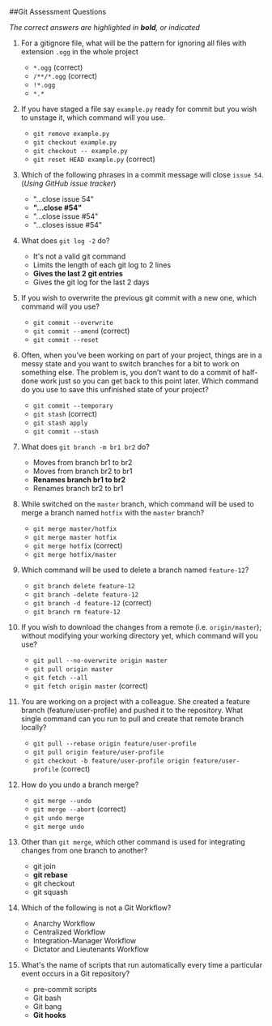 ##Git Assessment Questions

_The correct answers are highlighted in **bold**, or indicated_

1. For a gitignore file, what will be the pattern for ignoring all files with extension `.ogg` in the whole project
	- `*.ogg` (correct)
	- `/**/*.ogg` (correct)
	- `!*.ogg`
	- `*.*`


2. If you have staged a file say `example.py` ready for commit but you wish to unstage it, which command will you use.
	- `git remove example.py`
	- `git checkout example.py`
	- `git checkout -- example.py`
	- `git reset HEAD example.py` (correct)


3. Which of the following phrases in a commit message will close `issue 54`. (_Using 
	GitHub issue tracker_)
	- "...close issue 54"
	- **"...close #54"**
	- "...close issue #54"
	- "...closes issue #54"


4. What does `git log -2` do?
	- It's not a valid git command
	- Limits the length of each git log to 2 lines
	- **Gives the last 2 git entries**
	- Gives the git log for the last 2 days


5. If you wish to overwrite the previous git commit with a new one, which command will you use?
	- `git commit --overwrite`
	- `git commit --amend` (correct)
	- `git commit --reset`


6. Often, when you’ve been working on part of your project, things are in a messy state and you want to switch branches for a bit to work on something else. The problem is, you don’t want to do a commit of half-done work just so you can get back to this point later. Which command do you use to save this unfinished state of your project?
	- `git commit --temporary`
	- `git stash` (correct)
	- `git stash apply`
	- `git commit --stash`


7. What does `git branch -m br1 br2` do?
	- Moves from branch br1 to br2
	- Moves from branch br2 to br1
	- **Renames branch br1 to br2**
	- Renames branch br2 to br1


8. While switched on the `master` branch, which command will be used to merge a branch named `hotfix` with the `master` branch?
	- `git merge master/hotfix`
	- `git merge master hotfix`
	- `git merge hotfix` (correct)
	- `git merge hotfix/master`


9. Which command will be used to delete a branch named `feature-12`?
	- `git branch delete feature-12`
	- `git branch -delete feature-12`
	- `git branch -d feature-12` (correct)
	- `git branch rm feature-12`


10. If you wish to download the changes from a remote (i.e. `origin/master`); without modifying your working directory yet, which command will you use?
	- `git pull --no-overwrite origin master`
	- `git pull origin master`
	- `git fetch --all`
	- `git fetch origin master` (correct)


11. You are working on a project with a colleague. She created a feature branch (feature/user-profile) and pushed it to the repository. What single command can you run to pull and create that remote branch locally?
	- `git pull --rebase origin feature/user-profile`
	- `git pull origin feature/user-profile`
	- `git checkout -b feature/user-profile origin feature/user-profile` (correct)


12. How do you undo a branch merge?
	- `git merge --undo`
	- `git merge --abort` (correct)
	- `git undo merge`
	- `git merge undo`


13. Other than `git merge`, which other command is used for integrating changes from one branch to another?
	- git join
	- **git rebase**
	- git checkout
	- git squash


14. Which of the following is not a Git Workflow?
	- Anarchy Workflow
	- Centralized Workflow
	- Integration-Manager Workflow
	- Dictator and Lieutenants Workflow

15. What's the name of scripts that run automatically every time a particular event occurs in a Git repository?
	- pre-commit scripts
	- Git bash
	- Git bang
	- **Git hooks**







